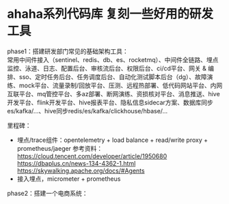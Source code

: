 # ahaha系列代码库 复刻一些好用的研发工具
phase1：搭建研发部门常见的基础架构工具：   
常用中间件接入（sentinel、redis、db、es、rocketmq）、中间件全链路、埋点监控、泳道、日志、配置后台、审核流后台、权限后台、ci/cd平台、网关 & 编排、sso、定时任务后台、任务调度后台、自动化测试脚本后台（dg）、故障演练、mock平台、流量录制/回放平台、压测、远程热部署、低代码网站平台、内网互联平台、mq管控平台、多az部署、断网演练、资损核对平台、消息推送、hive开发平台、flink开发平台、hive报表平台、隐私信息sidecar方案、数据库同步es/kafka/...、hive同步redis/es/kafka/clickhouse/hbase/...   

里程碑：
- 埋点/trace组件：opentelemetry + load balance + read/write proxy + prometheus/jaeger
参考资料：
https://cloud.tencent.com/developer/article/1950680
https://dbaplus.cn/news-134-4362-1.html
https://skywalking.apache.org/docs/#Agents
- 接入埋点，micrometer + prometheus


phase2：搭建一个电商系统：



